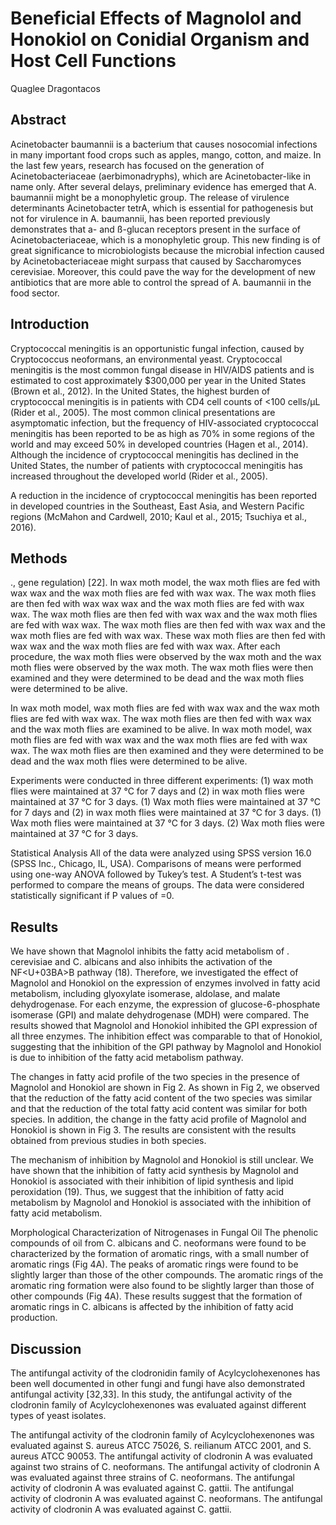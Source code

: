 # Beneficial Effects of Magnolol and Honokiol on Conidial Organism and Host Cell Functions
Quaglee Dragontacos


## Abstract
Acinetobacter baumannii is a bacterium that causes nosocomial infections in many important food crops such as apples, mango, cotton, and maize. In the last few years, research has focused on the generation of Acinetobacteriaceae (aerbimonadryphs), which are Acinetobacter-like in name only. After several delays, preliminary evidence has emerged that A. baumannii might be a monophyletic group. The release of virulence determinants Acinetobacter tetrA, which is essential for pathogenesis but not for virulence in A. baumannii, has been reported previously demonstrates that a- and ß-glucan receptors present in the surface of Acinetobacteriaceae, which is a monophyletic group. This new finding is of great significance to microbiologists because the microbial infection caused by Acinetobacteriaceae might surpass that caused by Saccharomyces cerevisiae. Moreover, this could pave the way for the development of new antibiotics that are more able to control the spread of A. baumannii in the food sector.


## Introduction
Cryptococcal meningitis is an opportunistic fungal infection, caused by Cryptococcus neoformans, an environmental yeast. Cryptococcal meningitis is the most common fungal disease in HIV/AIDS patients and is estimated to cost approximately $300,000 per year in the United States (Brown et al., 2012). In the United States, the highest burden of cryptococcal meningitis is in patients with CD4 cell counts of <100 cells/µL (Rider et al., 2005). The most common clinical presentations are asymptomatic infection, but the frequency of HIV-associated cryptococcal meningitis has been reported to be as high as 70% in some regions of the world and may exceed 50% in developed countries (Hagen et al., 2014). Although the incidence of cryptococcal meningitis has declined in the United States, the number of patients with cryptococcal meningitis has increased throughout the developed world (Rider et al., 2005).

A reduction in the incidence of cryptococcal meningitis has been reported in developed countries in the Southeast, East Asia, and Western Pacific regions (McMahon and Cardwell, 2010; Kaul et al., 2015; Tsuchiya et al., 2016).


## Methods
., gene regulation) [22]. In wax moth model, the wax moth flies are fed with wax wax and the wax moth flies are fed with wax wax. The wax moth flies are then fed with wax wax wax and the wax moth flies are fed with wax wax. The wax moth flies are then fed with wax wax and the wax moth flies are fed with wax wax. The wax moth flies are then fed with wax wax and the wax moth flies are fed with wax wax. These wax moth flies are then fed with wax wax and the wax moth flies are fed with wax wax. After each procedure, the wax moth flies were observed by the wax moth and the wax moth flies were observed by the wax moth. The wax moth flies were then examined and they were determined to be dead and the wax moth flies were determined to be alive.

In wax moth model, wax moth flies are fed with wax wax and the wax moth flies are fed with wax wax. The wax moth flies are then fed with wax wax and the wax moth flies are examined to be alive. In wax moth model, wax moth flies are fed with wax wax and the wax moth flies are fed with wax wax. The wax moth flies are then examined and they were determined to be dead and the wax moth flies were determined to be alive.

Experiments were conducted in three different experiments: (1) wax moth flies were maintained at 37 °C for 7 days and (2) in wax moth flies were maintained at 37 °C for 3 days. (1) Wax moth flies were maintained at 37 °C for 7 days and (2) in wax moth flies were maintained at 37 °C for 3 days. (1) Wax moth flies were maintained at 37 °C for 3 days. (2) Wax moth flies were maintained at 37 °C for 3 days.

Statistical Analysis
All of the data were analyzed using SPSS version 16.0 (SPSS Inc., Chicago, IL, USA). Comparisons of means were performed using one-way ANOVA followed by Tukey’s test. A Student’s t-test was performed to compare the means of groups. The data were considered statistically significant if P values of =0.


## Results
We have shown that Magnolol inhibits the fatty acid metabolism of . cerevisiae and C. albicans and also inhibits the activation of the NF<U+03BA>B pathway (18). Therefore, we investigated the effect of Magnolol and Honokiol on the expression of enzymes involved in fatty acid metabolism, including glyoxylate isomerase, aldolase, and malate dehydrogenase. For each enzyme, the expression of glucose-6-phosphate isomerase (GPI) and malate dehydrogenase (MDH) were compared. The results showed that Magnolol and Honokiol inhibited the GPI expression of all three enzymes. The inhibition effect was comparable to that of Honokiol, suggesting that the inhibition of the GPI pathway by Magnolol and Honokiol is due to inhibition of the fatty acid metabolism pathway.

The changes in fatty acid profile of the two species in the presence of Magnolol and Honokiol are shown in Fig 2. As shown in Fig 2, we observed that the reduction of the fatty acid content of the two species was similar and that the reduction of the total fatty acid content was similar for both species. In addition, the change in the fatty acid profile of Magnolol and Honokiol is shown in Fig 3. The results are consistent with the results obtained from previous studies in both species.

The mechanism of inhibition by Magnolol and Honokiol is still unclear. We have shown that the inhibition of fatty acid synthesis by Magnolol and Honokiol is associated with their inhibition of lipid synthesis and lipid peroxidation (19). Thus, we suggest that the inhibition of fatty acid metabolism by Magnolol and Honokiol is associated with the inhibition of fatty acid metabolism.

Morphological Characterization of Nitrogenases in Fungal Oil
The phenolic compounds of oil from C. albicans and C. neoformans were found to be characterized by the formation of aromatic rings, with a small number of aromatic rings (Fig 4A). The peaks of aromatic rings were found to be slightly larger than those of the other compounds. The aromatic rings of the aromatic ring formation were also found to be slightly larger than those of other compounds (Fig 4A). These results suggest that the formation of aromatic rings in C. albicans is affected by the inhibition of fatty acid production.


## Discussion
The antifungal activity of the clodronidin family of Acylcyclohexenones has been well documented in other fungi and fungi have also demonstrated antifungal activity [32,33]. In this study, the antifungal activity of the clodronin family of Acylcyclohexenones was evaluated against different types of yeast isolates.

The antifungal activity of the clodronin family of Acylcyclohexenones was evaluated against S. aureus ATCC 75026, S. reilianum ATCC 2001, and S. aureus ATCC 90053. The antifungal activity of clodronin A was evaluated against two strains of C. neoformans. The antifungal activity of clodronin A was evaluated against three strains of C. neoformans. The antifungal activity of clodronin A was evaluated against C. gattii. The antifungal activity of clodronin A was evaluated against C. neoformans. The antifungal activity of clodronin A was evaluated against C. gattii.
